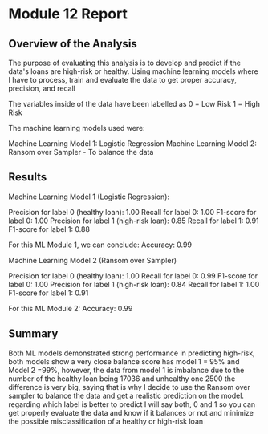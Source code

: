# Module 12 Report 

## Overview of the Analysis

The purpose of evaluating this analysis is to develop and predict if the data's loans are high-risk or healthy. Using machine learning models where I have to process, train and evaluate the data to get proper accuracy, precision, and recall   

The variables inside of the data have been labelled as 0 = Low Risk 
                                                       1 = High Risk

The machine learning models used were:

Machine Learning Model 1: Logistic Regression
Machine Learning Model 2: Ransom over Sampler - To balance the data 

## Results

Machine Learning Model 1 (Logistic Regression):

Precision for label 0 (healthy loan): 1.00
Recall for label 0: 1.00
F1-score for label 0: 1.00
Precision for label 1 (high-risk loan): 0.85
Recall for label 1: 0.91
F1-score for label 1: 0.88

For this ML Module 1, we can conclude: 
Accuracy: 0.99

Machine Learning Model 2 (Ransom over Sampler)

Precision for label 0 (healthy loan): 1.00
Recall for label 0: 0.99
F1-score for label 0: 1.00
Precision for label 1 (high-risk loan): 0.84
Recall for label 1: 1.00
F1-score for label 1: 0.91

For this ML Module 2: 
Accuracy: 0.99

## Summary

Both ML models demonstrated strong performance in predicting high-risk, both models show a very close balance score has model 1 = 95% and Model 2 =99%, however, the data from model 1 is imbalance due to the number of the healthy loan being 17036 and unhealthy one 2500 the difference is very big, saying that is why I decide to use the Ransom over sampler to balance the data and get a realistic prediction on the model. regarding which label is better to predict I will say both, 0 and 1 so you can get properly evaluate the data and know if it balances or not and minimize the possible misclassification of a healthy or high-risk loan 




